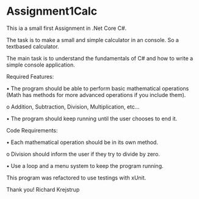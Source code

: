 # Assignment1Calc
This ia a small first Assignment in .Net Core C#.

The task is to make a small and simple calculator in an console. So a textbased calculator.

The main task is to understand the fundamentals of C# and how to write a simple console application.


Required Features:

 • The program should be able to perform basic mathematical operations (Math has methods for more advanced operations if you include them).
 
  o Addition, Subtraction, Division, Multiplication, etc…
  
 • The program should keep running until the user chooses to end it.
 
Code Requirements:

 • Each mathematical operation should be in its own method.
 
  o Division should inform the user if they try to divide by zero.
  
 • Use a loop and a menu system to keep the program running.
 
 This program was refactored to use testings with xUnit.
 
 Thank you!
 Richard Krejstrup

